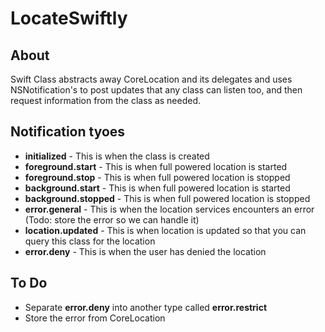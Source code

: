 # LocateSwiftly
## About
Swift Class abstracts away CoreLocation and its delegates and uses NSNotification's to post updates that any class can listen too, and then request information from the class as needed.

## Notification tyoes
* **initialized** - This is when the class is created
* **foreground.start** - This is when full powered location is started
* **foreground.stop** - This is when full powered location is stopped
* **background.start** - This is when full powered location is started
* **background.stopped** - This is when full powered location is stopped
* **error.general** - This is when the location services encounters an error (Todo: store the error so we can handle it)
* **location.updated** - This is when location is updated so that you can query this class for the location
* **error.deny** - This is when the user has denied the location

## To Do
* Separate **error.deny** into another type called **error.restrict**
* Store the error from CoreLocation
